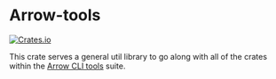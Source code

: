 # Arrow-tools

[![Crates.io](https://img.shields.io/crates/v/arrow-tools.svg)](https://crates.io/crates/arrow-tools)

This crate serves a general util library to go along with all of the crates within the [Arrow CLI tools](https://github.com/domoritz/arrow-tools) suite.
